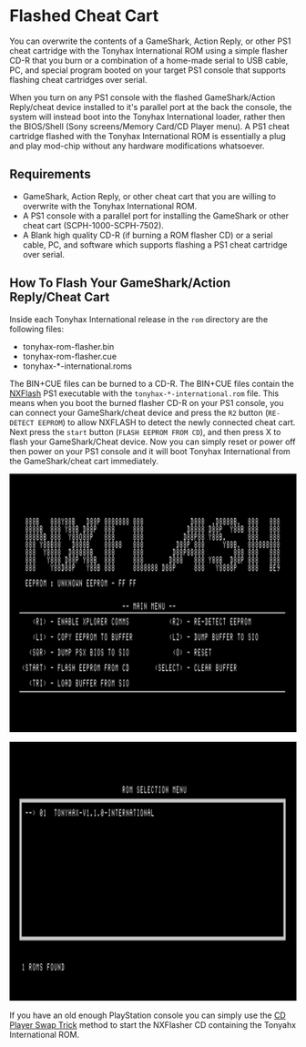 # Flashed Cheat Cart

You can overwrite the contents of a GameShark, Action Reply, or other PS1 cheat cartridge with the Tonyhax International ROM using a simple flasher CD-R that you burn or a combination of a home-made serial to USB cable, PC, and special program booted on your target PS1 console that supports flashing cheat cartridges over serial.

When you turn on any PS1 console with the flashed GameShark/Action Reply/cheat device installed to it's parallel port at the back the console, the system will instead boot into the Tonyhax International loader, rather then the BIOS/Shell (Sony screens/Memory Card/CD Player menu). A PS1 cheat cartridge flashed with the Tonyhax International ROM is essentially a plug and play mod-chip without any hardware modifications whatsoever.

## Requirements

*   GameShark, Action Reply, or other cheat cart that you are willing to overwrite with the Tonyhax International ROM.
*   A PS1 console with a parallel port for installing the GameShark or other cheat cart (SCPH-1000-SCPH-7502).
*   A Blank high quality CD-R (if burning a ROM flasher CD) or a serial cable, PC, and software which supports flashing a PS1 cheat cartridge over serial.

## How To Flash Your GameShark/Action Reply/Cheat Cart

Inside each Tonyhax International release in the `rom` directory are the following files:

*   tonyhax-rom-flasher.bin
*   tonyhax-rom-flasher.cue
*   tonyhax-*-international.roms

The BIN+CUE files can be burned to a CD-R. The BIN+CUE files contain the [NXFlash](https://github.com/danhans42/nxflash) PS1 executable with the `tonyhax-*-international.rom` file. This means when you boot the burned flasher CD-R on your PS1 console, you can connect your GameShark/cheat device and press the `R2` button (`RE-DETECT EEPROM`) to allow NXFLASH to detect the newly connected cheat cart. Next press the `start` button (`FLASH EEPROM FROM CD`), and then press X to flash your GameShark/Cheat device. Now you can simply reset or power off then power on your PS1 console and it will boot Tonyhax International from the GameShark/cheat cart immediately.

![rom flasher cd 1](images/rom-flasher-cd-1.jpg)

![rom flasher cd 2](images/rom-flasher-cd-2.jpg)

If you have an old enough PlayStation console you can simply use the [CD Player Swap Trick](boot-cd.html#cd-player-swap-trick) method to start the NXFlasher CD containing the Tonyahx International ROM.